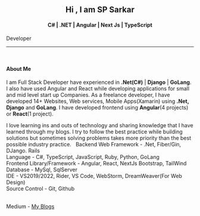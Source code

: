 <h2 align="center">Hi , I am SP Sarkar </h2>
<h4 align="center">C# | .NET | Angular | Next Js | TypeScript </h4> Developer
<hr/>

<br/>
<h4 align="left">About Me</h4>
<p align="left">
I am Full Stack Developer have experienced in <b>.Net(C#)</b> | <b>Django</b> | <b>GoLang</b>. I also have used Angular and React while developing applications for small and mid level start up Companies. As a freelance developer, I have developed 14+ Websites, Web services, Mobile Apps(Xamarin) using <b>.Net,</b> <b>Django</b> and <b>GoLang</b>. I have developed frontend using <b>Angular</b>(4 projects) or <b>React</b>(1 project). 

I love learning ins and outs of technology and sharing knowledge that I have learned through my blogs. I try to follow the best practice while building solutions but sometimes solving problems takes more priority than the best possible industry practice. 
 
Backend Web Framework - .Net, Fiber/Gin, DJango. Rails<br>
Language - C#, TypeScript, JavaScript, Ruby, Python, GoLang <br>
Frontend Library/Framework - Angular, React, NextJs Bootstrap, TailWind<br>
Database - MySql, SqlServer <br>
IDE - VS2019/2022, Rider, VS Code, WebStorm, DreamWeaver(For Web Design) <br>
Source Control - Git, Github <br><br>

Medium - <a href="https://medium.com/@spsarkar">My Blogs</a>
</p>
